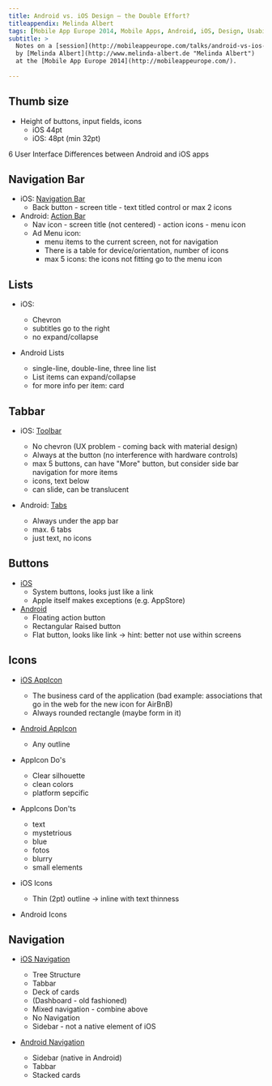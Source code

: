 ```yaml
---
title: Android vs. iOS Design – the Double Effort?
titleappendix: Melinda Albert
tags: [Mobile App Europe 2014, Mobile Apps, Android, iOS, Design, Usability]
subtitle: >
  Notes on a [session](http://mobileappeurope.com/talks/android-vs-ios-design-double-effort/ "Android vs. iOS Design – the Double Effort?!")
  by [Melinda Albert](http://www.melinda-albert.de "Melinda Albert")
  at the [Mobile App Europe 2014](http://mobileappeurope.com/).
  
---
```


## Thumb size
* Height of buttons, input fields, icons
	* iOS 44pt
	* iOS: 48pt (min 32pt)

6 User Interface Differences between Android and iOS apps

## Navigation Bar
* iOS: [Navigation Bar](https://developer.apple.com/library/ios/documentation/userexperience/conceptual/mobilehig/Bars.html#//apple_ref/doc/uid/TP40006556-CH12-SW3)
	* Back button - screen title - text titled control or max 2 icons
* Android: [Action Bar](http://developer.android.com/guide/topics/ui/actionbar.html)
	* Nav icon - screen title (not centered) - action icons - menu icon
	* Ad Menu icon:
		* menu items to the current screen, not for navigation
		* There is a table for device/orientation, number of icons
		* max 5 icons: the icons not fitting go to the menu icon 

## Lists
* iOS:
	* Chevron
	* subtitles go to the right
	* no expand/collapse

* Android Lists
	* single-line, double-line, three line list
	* List items can expand/collapse
	* for more info per item: card

## Tabbar
* iOS: [Toolbar](https://developer.apple.com/library/ios/documentation/userexperience/conceptual/mobilehig/Bars.html#//apple_ref/doc/uid/TP40006556-CH12-SW4)
	* No chevron (UX problem - coming back with material design)
	* Always at the button (no interference with hardware controls)
	* max 5 buttons, can have "More" button, but consider side bar navigation for more items
	* icons, text below
	* can slide, can be translucent

* Android: [Tabs](http://developer.android.com/design/building-blocks/tabs.html)
	* Always under the app bar
	* max. 6 tabs
	* just text, no icons

## Buttons
* [iOS](https://developer.apple.com/library/iOS/documentation/userexperience/conceptual/UIKitUICatalog/UIButton.html)
	* System buttons, looks just like a link
	* Apple itself makes exceptions (e.g. AppStore)
* [Android](http://developer.android.com/guide/topics/ui/controls/button.html)
	* Floating action button
	* Rectangular Raised button
	* Flat button, looks like link -> hint: better not use within screens

## Icons
* [iOS AppIcon](https://developer.apple.com/library/iOS/documentation/userexperience/conceptual/mobilehig/AppIcons.html)
	* The business card of the application (bad example: associations that go in the web for the new icon for AirBnB)
	* Always rounded rectangle (maybe form in it)

* [Android AppIcon](http://developer.android.com/design/style/iconography.html)
	* Any outline

* AppIcon Do's
	* Clear silhouette
	* clean colors
	* platform sepcific

* AppIcons Don'ts
	* text
	* mystetrious
	* blue
	* fotos
	* blurry
	* small elements

* iOS Icons
	* Thin (2pt) outline -> inline with text thinness 
* Android Icons

## Navigation
* [iOS Navigation](https://developer.apple.com/library/ios/documentation/userexperience/conceptual/mobilehig/Navigation.html)
	* Tree Structure
	* Tabbar
	* Deck of cards
	* (Dashboard - old fashioned)
	* Mixed navigation - combine above
	* No Navigation
	* Sidebar - not a native element of iOS

* [Android Navigation](https://developer.android.com/training/design-navigation/index.html)
	* Sidebar (native in Android)
	* Tabbar
	* Stacked cards